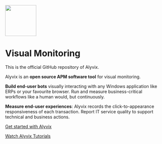 <img src="https://alyvix.com/user/themes/quark/images/alyvix_lockup.svg" height="100">

# Visual Monitoring

This is the official GitHub repository of Alyvix.

Alyvix is an **open source APM software tool** for visual monitoring.

**Build end-user bots** visually interacting with any Windows application like ERPs or your favourite browser. Run and measure business-critical workflows like a human would, but continuously.

**Measure end-user experiences**: Alyvix records the click-to-appearance responsiveness of each transaction. Report IT service quality to support technical and business actions.

[Get started with Alyvix](https://alyvix.com/learn/getting_started.html)

[Watch Alyvix Tutorials](https://www.youtube.com/channel/UCsfsO764sZ55r556ATj3Owg)
